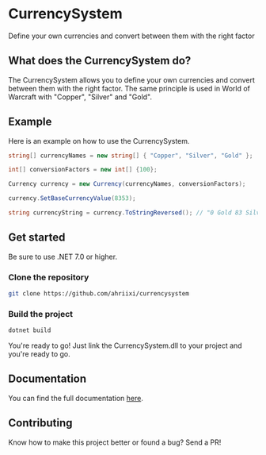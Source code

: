 # CurrencySystem
Define your own currencies and convert between them with the right factor

## What does the CurrencySystem do?
The CurrencySystem allows you to define your own currencies and convert between them with the right factor. The same principle is used in World of Warcraft with "Copper", "Silver" and "Gold".

## Example
Here is an example on how to use the CurrencySystem.

```cs
string[] currencyNames = new string[] { "Copper", "Silver", "Gold" };

int[] conversionFactors = new int[] {100};

Currency currency = new Currency(currencyNames, conversionFactors);

currency.SetBaseCurrencyValue(8353);

string currencyString = currency.ToStringReversed(); // "0 Gold 83 Silver 53 Copper"
```

## Get started
Be sure to use .NET 7.0 or higher.

### Clone the repository
```bash
git clone https://github.com/ahriixi/currencysystem
```

### Build the project
```bash
dotnet build
```

You're ready to go! Just link the CurrencySystem.dll to your project and you're ready to go.

## Documentation
You can find the full documentation [here](https://github.com/Ahriixi/CurrencySystem/wiki).

## Contributing
Know how to make this project better or found a bug? Send a PR!
